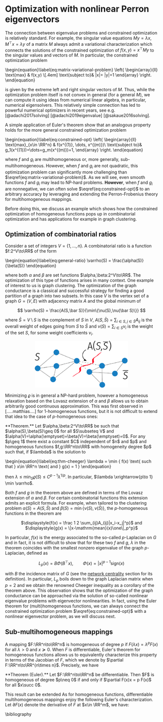 # Optimization with nonlinear Perron eigenvectors




The connection between eigenvalue problems and constrained optimization is relatively standard. For example, the singular value equations $M y = \lambda x$, $M^\top x = \lambda y$ of a matrix $M$  always admit a variational characterization which connects the solutions of the constrained optimization of $f(x,y) = x^\top M y$ to the singular values and vectors of $M$. In particular, the constrained optimization problem 

\begin{equation}\label{eq:matrix-variational-problem}
\left\{
\begin{array}{ll}
\text{max} & f(x,y)  \\[.4em]
\text{subject to}& \|x\|= \|y\|=1
\end{array}
\right. 
\end{equation}

is given by the extreme left and right singular vectors of $M$. Thus, while the optimization problem itself is not convex in general (for a general $M$), we can compute it using ideas from numerical linear algebra, in particular,  numerical eigensolvers. This relatively simple connection has led to powerful numerical optimizers in recent years, see e.g. [@adachi2017solving] [@adachi2019eigenvalue] [@sakaue2016solving]. 


A simple application of Euler's theorem show that an analogous property holds for the more general constrained optimization problem 

\begin{equation}\label{eq:constrained-opt}
\left\{
\begin{array}{ll}
\text{max}_{x\in \RR^n} & f(x^{(1)}, \dots, x^{(m)})\\
\text{subject to}& g_1(x^{(1)})=\dots=g_m(x^{(m)})=1,
\end{array}
\right.
\end{equation}

where $f$ and $g_i$ are multihomogeneous or, more generally, sub-multihomogeneous. However, when $f$ and $g_i$ are not quadratic, this optimization problem can  significantly more challenging than $\eqref{eq:matrix-variational-problem}$. As we will see, even smooth functions $f$ and $g_i$ may lead to NP-hard problems. 
**However**, when $f$ and $g_i$ are nonnegative, we can often solve $\eqref{eq:constrained-opt}$ to an arbitrary accuracy by leveraging and extending the Perron-Frobenius theory for multihomogeneous mappings. 

Before doing this, we discuss an example which shows how the constrained optimization of homogeneous functions pops up in combinatorial optimization and has applications for example in graph clustering. 


## Optimization of combinatorial ratios


Consider a set of integers $V=\{1,\dots, n\}$. A combinatorial ratio is a function $f:2^V\to\RR$ of the form 

\begin{equation}\label{eq:general-ratio}
\varrho(S) = \frac{\alpha(S)}{\beta(S)}
\end{equation}

where both $\alpha$ and $\beta$ are set functions $\alpha,\beta:2^V\to\RR$. The optimization of this type of functions arises in many context. One example of interest to us is graph clustering. The optimization of the graph conductance is a classical and successful strategy for finding a good partition of a graph into two subsets. In this case  $V$ is the vertex set of a graph $G=(V,E)$ with adjacency matrix $A$ and the global minimum of 

$$
\varrho(S) = \frac{A(S,\bar S)}{\min\{\nu(S),\nu(\bar S)\}}
$$

where $\bar S = V\setminus S$ is the complement of $S$ in $V$, $A(S,\bar S) = \sum_{i\in S, j\in \bar S}A_{ij}$ is the overall weight of edges going from $S$ to $\bar S$  and $\nu(S)=\sum_{i\in S}\nu_i$ is the weight of the set $S$, for some weight coefficients $\nu_i$.

<center>
<img style="width:22em;border-style:solid;border:5px;" src="../../img/graph-cut.png" alt="example-graph" />
</center>

Minimizing $\varrho$ is in general a NP-hard problem, however a homogeneous relaxation based on the Lovasz extension of $\alpha$ and $\beta$ allows us to obtain arbitrarily good continuous approximation. This was first observed in [.....matthias....] for $1$-homogeneous functions, but it is not difficult to extend that idea to the case of $p$-homogeneous ones:

<section markdown="block" class="theorem">
**Theorem.** Let $\alpha,\beta:2^V\to\RR$ be such that $\alpha(S),\beta(S)\geq 0$ for all $S\subseteq V$ and $\alpha(V)=\alpha(\emptyset)=\beta(V)=\beta(\emptyset)=0$. For any $p\geq 1$ there exist a constant $C$ independent of $n$ and $p$ and homogeneous functions $f,g:\RR^n\to\RR$ with homogeneity degree $p$ such that, if $\lambda$ is the solution to 

\begin{equation}\label{eq:thm-cheeger}
\lambda = \min \{  f(x) \text{ such that } x\in \RR^n \text{ and } g(x) = 1 \}
\end{equation}

then $\lambda \leq \min_S \varrho(S)\leq C^{p-1} \lambda^{1/p}$. In particular, $\lambda \xrightarrow{p\to 1} \min \varrho$. 
 
</section>

Both $f$ and $g$ in the theorem above are defined in terms of the Lovasz extension of $\alpha$ and $\beta$. For certain combinatorial functions this extension admits an explicit formula. For example, when tailored to the clustering problem $\alpha(S) = A(S,\bar S)$ and $\beta(S) =\min\{\nu(S),\nu(\bar S)\}$, the $p$-homogeneous functions in the theorem are

<center>
$\displaystyle{f(x) = \frac 1 2 \sum_{ij}A_{ij}|x_i-x_j|^p}$  and $\displaystyle{g(x) = \|x-\mathrm{mean}(x)\one\|_p^p}$
</center>
<!-- A_ -->

In particular, $f(x)$ is the energy associated to the so-called $p$-Laplacian on $G$ and in fact, it is not difficult to show that for these two $f$ and $g$, $\lambda$ in the theorem coincides with the smallest nonzero eigenvalue of the graph $p$-Laplacian, defined as

$$
L_p(x) = B\Phi(B^\top x), \qquad \Phi(x) = |x|^{p-1}\mathrm{sign}(x)
$$

with $B$ the incidence matrix of $G$ (see the [network centrality](../../ch2/sec2/#beyond_matrices_and_tensors) section for its definition). In particular, $L_p$ boils down to the graph Laplacian matrix when $p=2$ and we obtain the renowned Cheeger inequality as a corollary of the theorem above. This observation shows that the optimization of the graph conductance can be approached via the solution of so-called nonlinear eigenvalue problems with eigenvector nonlinearities. In fact, using the Euler theorem for (multi)homogeneous functions, we can always connect the constrained optimization problem  $\eqref{eq:constrained-opt}$ with a nonlinear eigenvector problem, as we will discuss next.



## Sub-multihomogeneous mappings

A mapping $F:\RR^n\to\RR^n$ is homogeneous of degree $p$ if $F(\lambda x)=\lambda^p F(x)$ for all $\lambda>0$ and $x\succeq 0$. When $F$ is differentiable, Euler's theorem for homogeneous functions allows us to equivalently characterize this property in terms of the Jacobian of $F$, which we denote by $\partial F:\RR^n\to\RR^{n\times n}$. Precisely, we have 

<section markdown="block" class="theorem">
**Theorem (Euler).**  Let $F:\RR^n\to\RR^n$ be differentiable. Then $F$ is homogeneous of degree $p\neq 0$ if and only if $\partial F(x)x = p F(x)$ for all $x\succ 0$.
</section>

This result can be extended 
As for homogeneous functions, differentiable multihomogeneous mappings enjoy the following Euler's characterization. Let $\partial F(x)$ denote the derivative of $F$ at $x\in \RR^m$, we have:


\bibliography
